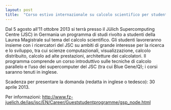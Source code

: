 ```yaml
---
layout: post
title:  "Corso estivo internazionale su calcolo scientifico per studenti della Laurea Magistrale"
---
```


Dal 5 agosto all’11 ottobre 2013 si terrà presso il Jülich Supercomputing Centre (JSC) in Germania un programma di studi rivolto a studenti della Laurea Magistrale sul tema del calcolo scientifico. Gli studenti lavoreranno insieme con i ricercatori del JSC su ambiti di grande interesse per la ricerca e lo sviluppo, tra cui scienze computazionali, visualizzazione, calcolo distribuito, calcolo ad alte prestazioni, architetture dei calcolatori. Il programma comprende un corso introduttivo sulle tecniche di calcolo parallelo e l’uso dei supercomputer del JSC (tra cui Blue Gene/Q); i corsi saranno tenuti in inglese.


Scadenza per presentare la domanda (redatta in inglese o tedesco): 30 aprile 2013.


Per informazioni: <http://www.fz-juelich.de/ias/jsc/EN/Career/Gueststudentprogramme/gsp_node.html>
